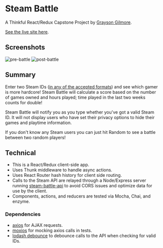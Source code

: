 # Steam Battle

A Thinkful React/Redux Capstone Project
by [Grayson Gilmore](https://github.com/gilmoreg/).

[See the live site here](https://gilmoreg.github.io/steam-battle/).

## Screenshots
![pre-battle](https://cloud.githubusercontent.com/assets/18176333/24309649/a84e9c38-109a-11e7-9f19-3563a717a080.png)
![post-battle](https://cloud.githubusercontent.com/assets/18176333/24309651/a9e9bfbe-109a-11e7-979f-365972239af6.png)

## Summary
Enter two Steam IDs ([in any of the accepted formats](https://developer.valvesoftware.com/wiki/SteamID)) and see which gamer is more hardcore! Steam Battle will calculate a score based on the number of games owned and hours played; time played in the last two weeks counts for double!

Steam Battle will notify you as you type whether you've got a valid Steam ID. It will not display users who have set their privacy options to hide their games and playtime information.

If you don't know any Steam users you can just hit Random to see a battle between two random players!

## Technical
* This is a React/Redux client-side app.
* Uses Thunk middleware to handle async actions.
* Uses React Router hash history for client side routing.
* Calls to the Steam API are relayed through a Node/Express server running [steam-battle-api](https://github.com/gilmoreg/steam-battle-api) to avoid CORS issues and optimize data for use by the client.
* Components, actions, and reducers are tested via Mocha, Chai, and enzyme.

### Dependencies
 * [axios](https://www.npmjs.com/package/axios) for AJAX requests.
 * [moxios](https://github.com/mzabriskie/moxios) for mocking axios calls in tests.
 * [lodash debounce](https://www.npmjs.com/package/lodash.debounce) to debounce calls to the API when checking for valid IDs.

